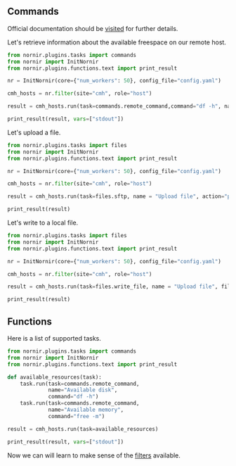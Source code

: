 ## Commands

Official documentation should be [visited](https://nornir.readthedocs.io/en/latest/plugins/tasks/index.html) for further details.

Let's retrieve information about the available freespace on our remote host.

``` python
from nornir.plugins.tasks import commands
from nornir import InitNornir
from nornir.plugins.functions.text import print_result

nr = InitNornir(core={"num_workers": 50}, config_file="config.yaml")

cmh_hosts = nr.filter(site="cmh", role="host")

result = cmh_hosts.run(task=commands.remote_command,command="df -h", name = "Available space")

print_result(result, vars=["stdout"])
```

Let's upload a file.

``` python
from nornir.plugins.tasks import files
from nornir import InitNornir
from nornir.plugins.functions.text import print_result

nr = InitNornir(core={"num_workers": 50}, config_file="config.yaml")

cmh_hosts = nr.filter(site="cmh", role="host")

result = cmh_hosts.run(task=files.sftp, name = "Upload file", action="put",src="LICENSE.txt",dst="/tmp/LICENSE.txt")

print_result(result)
```

Let's write to a local file.

``` python
from nornir.plugins.tasks import files
from nornir import InitNornir
from nornir.plugins.functions.text import print_result

nr = InitNornir(core={"num_workers": 50}, config_file="config.yaml")

cmh_hosts = nr.filter(site="cmh", role="host")

result = cmh_hosts.run(task=files.write_file, name = "Upload file", filename="LICENSE.txt", content="Iamyournewcontent",)

print_result(result)
```

## Functions

Here is a list of supported tasks.

``` python
from nornir.plugins.tasks import commands
from nornir import InitNornir
from nornir.plugins.functions.text import print_result

def available_resources(task):
    task.run(task=commands.remote_command,
             name="Available disk",
             command="df -h")
    task.run(task=commands.remote_command,
             name="Available memory",
             command="free -m")

result = cmh_hosts.run(task=available_resources)

print_result(result, vars=["stdout"])
```

Now we can will learn to make sense of the [filters](/Guides/Filtering.md) available.